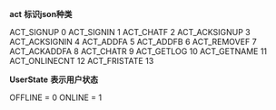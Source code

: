 **act**
**标识json种类**

ACT_SIGNUP 0
ACT_SIGNIN 1
ACT_CHATF 2
ACT_ACKSIGNUP 3
ACT_ACKSIGNIN 4
ACT_ADDFA 5
ACT_ADDFB 6
ACT_REMOVEF 7
ACT_ACKADDFA 8
ACT_CHATR 9
ACT_GETLOG 10
ACT_GETNAME 11
ACT_ONLINECNT 12
ACT_FRISTATE 13

**UserState**
**表示用户状态**

OFFLINE = 0
ONLINE = 1